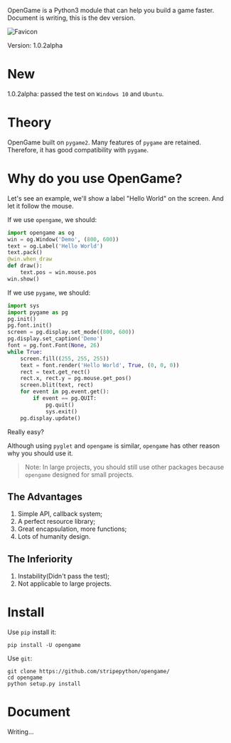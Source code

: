OpenGame is a Python3 module that can help you build a game faster.  
Document is writing, this is the dev version.

![Favicon](https://article.biliimg.com/bfs/article/8393f6fcdd2ac4e5d9eaaba6fc6dee3b1fd10bcb.png)

Version: 1.0.2alpha

# New
1.0.2alpha: passed the test on `Windows 10` and `Ubuntu`.

# Theory
OpenGame built on `pygame2`. Many features of `pygame` are retained.   
Therefore, it has good compatibility with `pygame`.

# Why do you use OpenGame?
Let's see an example, we'll show a label "Hello World" on the screen. And let it follow the mouse.

If we use `opengame`, we should:
```python
import opengame as og
win = og.Window('Demo', (800, 600))
text = og.Label('Hello World')
text.pack()
@win.when_draw
def draw():
    text.pos = win.mouse.pos
win.show()
```

If we use `pygame`, we should:
```python
import sys
import pygame as pg
pg.init()
pg.font.init()
screen = pg.display.set_mode((800, 600))
pg.display.set_caption('Demo')
font = pg.font.Font(None, 26)
while True:
    screen.fill((255, 255, 255))
    text = font.render('Hello World', True, (0, 0, 0))
    rect = text.get_rect()
    rect.x, rect.y = pg.mouse.get_pos()
    screen.blit(text, rect)
    for event in pg.event.get():
        if event == pg.QUIT:
            pg.quit()
            sys.exit()
    pg.display.update()
```

Really easy?

Although using `pyglet` and `opengame` is similar, `opengame` has other reason why you should use it.  
> Note: In large projects, you should still use other packages because `opengame` designed for small projects.

## The Advantages
1. Simple API, callback system;
2. A perfect resource library;
3. Great encapsulation, more functions;
4. Lots of humanity design.

## The Inferiority
1. Instability(Didn't pass the test);
2. Not applicable to large projects.

# Install
Use `pip` install it:
```shell
pip install -U opengame
```
Use `git`:
```shell
git clone https://github.com/stripepython/opengame/
cd opengame
python setup.py install
```

# Document
Writing...
